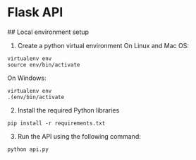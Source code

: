 # Flask API

## Local environment setup

1. Create a python virtual environment
On Linux and Mac OS:
```
virtualenv env
source env/bin/activate
```
On Windows:
```
virtualenv env
.(env/bin/activate
```
2. Install the required Python libraries
```
pip install -r requirements.txt
```
3. Run the API using the following command:
```
python api.py
```
